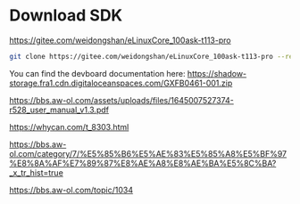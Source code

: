 # Download SDK

https://gitee.com/weidongshan/eLinuxCore_100ask-t113-pro

```bash
git clone https://gitee.com/weidongshan/eLinuxCore_100ask-t113-pro --recurse-submodules
```

You can find the devboard documentation here: https://shadow-storage.fra1.cdn.digitaloceanspaces.com/GXFB0461-001.zip

https://bbs.aw-ol.com/assets/uploads/files/1645007527374-r528_user_manual_v1.3.pdf

https://whycan.com/t_8303.html

https://bbs.aw-ol.com/category/7/%E5%85%B6%E5%AE%83%E5%85%A8%E5%BF%97%E8%8A%AF%E7%89%87%E8%AE%A8%E8%AE%BA%E5%8C%BA?_x_tr_hist=true

https://bbs.aw-ol.com/topic/1034
